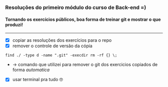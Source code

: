 ### Resoluções do primeiro módulo do curso de Back-end =)
#### Tornando os exercícios públicos, boa forma de treinar git e mostrar o que produzi!
---
- [x] copiar as resoluções dos exercícios para o repo
- [x] remover o controle de versão da cópia
```
find ./ -type d -name ".git" -execdir rm -rf {} \;
``` 
 - -> comando que utilizei para remover o git dos exercicios copiados de forma *automatica*

- [x] usar terminal pra tudo 🤓